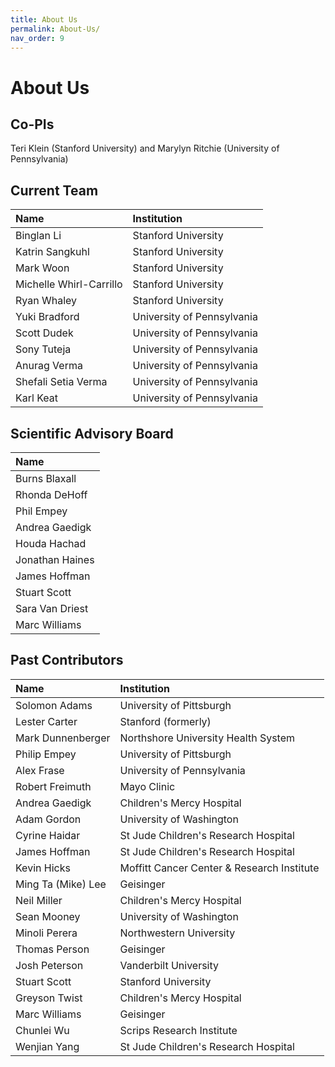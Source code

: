 ```yaml
---
title: About Us
permalink: About-Us/
nav_order: 9
---
```

# About Us

## Co-PIs

Teri Klein (Stanford University) and Marylyn Ritchie (University of Pennsylvania)

## Current Team

| Name                    | Institution |
|:------------------------|:------------|
| Binglan Li              | Stanford University |
| Katrin Sangkuhl         | Stanford University |
| Mark Woon               | Stanford University |  
| Michelle Whirl-Carrillo | Stanford University |
| Ryan Whaley             | Stanford University |
| Yuki Bradford           | University of Pennsylvania |
| Scott Dudek             | University of Pennsylvania |
| Sony Tuteja             | University of Pennsylvania |
| Anurag Verma            | University of Pennsylvania |
| Shefali Setia Verma     | University of Pennsylvania |
| Karl Keat               | University of Pennsylvania |


## Scientific Advisory Board

| Name |
|:-----|
|Burns Blaxall |
|Rhonda DeHoff |
|Phil Empey |
|Andrea Gaedigk |
|Houda Hachad |
|Jonathan Haines |
|James Hoffman |
|Stuart Scott|
|Sara Van Driest |
|Marc Williams | 


## Past Contributors

| Name | Institution |
|:-----|:------------|
|Solomon Adams| University of Pittsburgh |
|Lester Carter | Stanford (formerly) |
|Mark Dunnenberger| Northshore University Health System |
|Philip Empey| University of Pittsburgh |
|Alex Frase| University of Pennsylvania |
|Robert Freimuth | Mayo Clinic |
|Andrea Gaedigk| Children's Mercy Hospital |
|Adam Gordon | University of Washington |
|Cyrine Haidar | St Jude Children's Research Hospital |
|James Hoffman| St Jude Children's Research Hospital |
|Kevin Hicks | Moffitt Cancer Center & Research Institute |
|Ming Ta (Mike) Lee | Geisinger |
|Neil Miller| Children's Mercy Hospital |
|Sean Mooney | University of Washington |
|Minoli Perera |  Northwestern University |
|Thomas Person | Geisinger |
|Josh Peterson | Vanderbilt University |
|Stuart Scott | Stanford University |
|Greyson Twist | Children's Mercy Hospital|
|Marc Williams | Geisinger |
|Chunlei Wu | Scrips Research Institute |
|Wenjian Yang | St Jude Children's Research Hospital |
